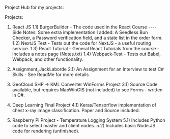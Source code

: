 Project Hub for my projects:

Projects:
1) React JS
1.1) BurgerBuilder - The code used in the React Course 
---- Side Notes: Some extra implementation I added: A Seedless Bun Checker, a Password verification field, and a state list in the order form.
1.2) NextJS Test - Tests out the code for NextJS - a useful routing service.
1.3) React Tutorial - General React Tutorials from the course - includes a notes page (Notes.txt)
1.4) Webpack-Test - Tests out Babel, Webpack, and other functionality.

2) Assignment_JackLaborde
2.1) An Assignment for an Interview to test C# Skills - See ReadMe for more details

3) GeoCloud SHP -> KML Converter WinForms Project
3.1) Source Code available, but requires MapWinGIS (not included) to see Forms - written in C#.

4) Deep Learning Final Project
4.1) Keras/Tensorflow implementation of chest x-ray image classification. Paper and Source included.

5) Raspberry Pi Project - Temperature Logging System
5.1) Includes Python code to select master and client nodes.
5.2) Includes basic Node.JS code for rendering (unfinished).
